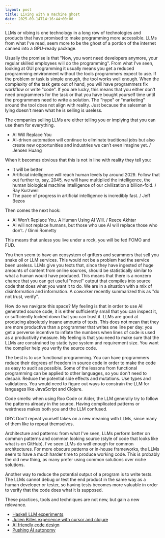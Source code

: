```yaml
---
layout: post
title: Living with a machine ghost
date: 2025-09-14T14:16:44+00:00
---
```


LLMs or vibing is one technology in a long row of technologies and products that have promised to make programming more accessible. LLMs from what I've read, seem more to be the ghost of a portion of the internet canned into a GPU-ready package.

Usually the promise is that "Now, you wont need developers anymore, your regular skilled employees will do the programming". From what I've seen, looking at GUI programming it usually means you get a reduced programming environment without the tools programmers expect to use. If the problem or task is simple enough, the tool works well enough. When the complexity of the task gets out of hand, you will have programmers fix workflow or write "code". If you are lucky, this means that you either don't need programmers for the task or that you have bought yourself time until the programmers need to write a solution. The "hype" or "marketing" around the tool does not align with reality. Just because the salesman is lying doesn't mean what he is selling is useless.

The companies selling LLMs are either telling you or implying that you can use them for everything. 

- AI Will Replace You
- AI-driven automation will continue to eliminate traditional jobs but also create new opportunities and industries we can’t even imagine yet. / Jensen Huang

When it becomes obvious that this is not in line with reality they tell you:

- It will be better
- Artificial intelligence will reach human levels by around 2029. Follow that out further to, say, 2045, we will have multiplied the intelligence, the human biological machine intelligence of our civilization a billion-fold. / Ray Kurzweil
- The pace of progress in artificial intelligence is incredibly fast. / Jeff Bezos

Then comes the next hook:

- AI Won’t Replace You. A Human Using AI Will. / Reece Akhtar
- AI will not replace humans, but those who use AI will replace those who don’t. / Ginni Rometty

This means that unless you live under a rock, you will be fed FOMO and FUD.

You then seem to have an ecosystem of grifters and scammers that sell you snake oil or LLM services. This would not be a problem had the service been useless. LLMs give you texts that, since they have ingested of huge amounts of content from online sources, should be statistically similar to what a human would have produced. This means that there is a nonzero chance that you can get useful "novel" output that compiles into source code that does what you want it to do. We are in a situation with a mix of disinformation and information. A coworker recently summarized this as "do not trust, verify".

How do we navigate this space? My feeling is that in order to use AI generated source code, it is either sufficiently small that you can inspect it, or sufficiently locked down that you can trust it. LLMs are good at producing absolutely insane amounts of texts. This does not mean that they are more productive than a programmer that writes one line per day: you get a perverse incentive to inflate the numbers when lines of code is used as a productivity measure. My feeling is that you need to make sure that the LLMs are constrained by static type system and requirement size. You want the compiler help you verify the source code. 

The best is to use functional programming. You can have programmers reduce their degrees of freedom in source code in order to make the code as easy to audit as possible. Some of the lessons from functional programming can be applied to other languages, so you don't need to despair. Reduce the potential side effects and mutations. Use types and validations. You would need to figure out ways to constrain the LLM for languages like JavaScript and Clojure.

Code smells: when using Roo Code or Aider, the LLM generally try to follow the patterns already in the source. Having complicated patterns or weirdness makes both you and the LLM confused.

DRY: Don't repeat yourself takes on a new meaning with LLMs, since many of them like to repeat themselves.

Architecture and patterns: from what I've seen, LLMs perform better on common patterns and common looking source (style of code that looks like what is on GitHub). I've seen LLMs do well enough for common architectures. For more obscure patterns or in-house frameworks, the LLMs seem to have a much harder time to produce working code. This is probably the old new thing, as many prefer using common solutions over niche solutions.

Another way to reduce the potential output of a program is to write tests. The LLMs cannot debug or test the end product in the same way as a human developer or tester, so having tests becomes more valuable in order to verify that the code does what it is supposed.

These practices, tools and techniques are not new, but gain a new relevance.

- [Haskell LLM experiments](https://www.michaelpj.com/blog/2025/04/12/haskell-llm-experiments.html)
- [Julien Billes experience with cursor and clojure](https://medium.com/@_jba/my-experience-with-cursor-and-clojure-mcp-6e323b90a6f3)
- [AI friendly code design](https://www.thoughtworks.com/radar/techniques/ai-friendly-code-design)
- [Pushing AI autonomy](https://www.martinfowler.com/articles/pushing-ai-autonomy.html)
